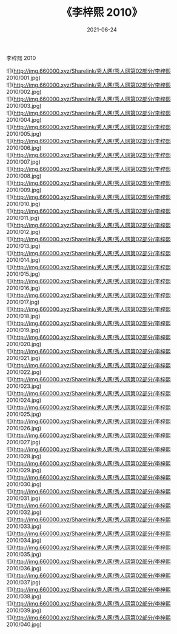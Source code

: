 ﻿---
layout: post
title:  《李梓熙 2010》
date:   2021-06-24
img: http://img.660000.xyz/Sharelink/秀人网/秀人网第02部分/李梓熙 2010/000.jpg
categories: [美女, 清纯, 唯美]
---

李梓熙 2010

  ![](http://img.660000.xyz/Sharelink/秀人网/秀人网第02部分/李梓熙 2010/001.jpg) <br> ![](http://img.660000.xyz/Sharelink/秀人网/秀人网第02部分/李梓熙 2010/002.jpg) <br> ![](http://img.660000.xyz/Sharelink/秀人网/秀人网第02部分/李梓熙 2010/003.jpg) <br> ![](http://img.660000.xyz/Sharelink/秀人网/秀人网第02部分/李梓熙 2010/004.jpg) <br> ![](http://img.660000.xyz/Sharelink/秀人网/秀人网第02部分/李梓熙 2010/005.jpg) <br> ![](http://img.660000.xyz/Sharelink/秀人网/秀人网第02部分/李梓熙 2010/006.jpg) <br> ![](http://img.660000.xyz/Sharelink/秀人网/秀人网第02部分/李梓熙 2010/007.jpg) <br> ![](http://img.660000.xyz/Sharelink/秀人网/秀人网第02部分/李梓熙 2010/008.jpg) <br> ![](http://img.660000.xyz/Sharelink/秀人网/秀人网第02部分/李梓熙 2010/009.jpg) <br> ![](http://img.660000.xyz/Sharelink/秀人网/秀人网第02部分/李梓熙 2010/010.jpg) <br> ![](http://img.660000.xyz/Sharelink/秀人网/秀人网第02部分/李梓熙 2010/011.jpg) <br> ![](http://img.660000.xyz/Sharelink/秀人网/秀人网第02部分/李梓熙 2010/012.jpg) <br> ![](http://img.660000.xyz/Sharelink/秀人网/秀人网第02部分/李梓熙 2010/013.jpg) <br> ![](http://img.660000.xyz/Sharelink/秀人网/秀人网第02部分/李梓熙 2010/014.jpg) <br> ![](http://img.660000.xyz/Sharelink/秀人网/秀人网第02部分/李梓熙 2010/015.jpg) <br> ![](http://img.660000.xyz/Sharelink/秀人网/秀人网第02部分/李梓熙 2010/016.jpg) <br> ![](http://img.660000.xyz/Sharelink/秀人网/秀人网第02部分/李梓熙 2010/017.jpg) <br> ![](http://img.660000.xyz/Sharelink/秀人网/秀人网第02部分/李梓熙 2010/018.jpg) <br> ![](http://img.660000.xyz/Sharelink/秀人网/秀人网第02部分/李梓熙 2010/019.jpg) <br> ![](http://img.660000.xyz/Sharelink/秀人网/秀人网第02部分/李梓熙 2010/020.jpg) <br> ![](http://img.660000.xyz/Sharelink/秀人网/秀人网第02部分/李梓熙 2010/021.jpg) <br> ![](http://img.660000.xyz/Sharelink/秀人网/秀人网第02部分/李梓熙 2010/022.jpg) <br> ![](http://img.660000.xyz/Sharelink/秀人网/秀人网第02部分/李梓熙 2010/023.jpg) <br> ![](http://img.660000.xyz/Sharelink/秀人网/秀人网第02部分/李梓熙 2010/024.jpg) <br> ![](http://img.660000.xyz/Sharelink/秀人网/秀人网第02部分/李梓熙 2010/025.jpg) <br> ![](http://img.660000.xyz/Sharelink/秀人网/秀人网第02部分/李梓熙 2010/026.jpg) <br> ![](http://img.660000.xyz/Sharelink/秀人网/秀人网第02部分/李梓熙 2010/027.jpg) <br> ![](http://img.660000.xyz/Sharelink/秀人网/秀人网第02部分/李梓熙 2010/028.jpg) <br> ![](http://img.660000.xyz/Sharelink/秀人网/秀人网第02部分/李梓熙 2010/029.jpg) <br> ![](http://img.660000.xyz/Sharelink/秀人网/秀人网第02部分/李梓熙 2010/030.jpg) <br> ![](http://img.660000.xyz/Sharelink/秀人网/秀人网第02部分/李梓熙 2010/031.jpg) <br> ![](http://img.660000.xyz/Sharelink/秀人网/秀人网第02部分/李梓熙 2010/032.jpg) <br> ![](http://img.660000.xyz/Sharelink/秀人网/秀人网第02部分/李梓熙 2010/033.jpg) <br> ![](http://img.660000.xyz/Sharelink/秀人网/秀人网第02部分/李梓熙 2010/034.jpg) <br> ![](http://img.660000.xyz/Sharelink/秀人网/秀人网第02部分/李梓熙 2010/035.jpg) <br> ![](http://img.660000.xyz/Sharelink/秀人网/秀人网第02部分/李梓熙 2010/036.jpg) <br> ![](http://img.660000.xyz/Sharelink/秀人网/秀人网第02部分/李梓熙 2010/037.jpg) <br> ![](http://img.660000.xyz/Sharelink/秀人网/秀人网第02部分/李梓熙 2010/038.jpg) <br> ![](http://img.660000.xyz/Sharelink/秀人网/秀人网第02部分/李梓熙 2010/039.jpg) <br> ![](http://img.660000.xyz/Sharelink/秀人网/秀人网第02部分/李梓熙 2010/040.jpg) <br>